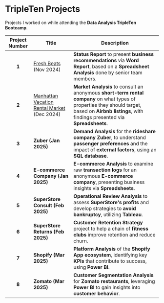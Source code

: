 # **TripleTen Projects**  
Projects I worked on while attending the **Data Analysis TripleTen Bootcamp**.  

| **Project Number** | **Title** | **Description** |  
| :-----------: | ---------------------- | ---------------------------------------------------------- |  
| **1** | [Fresh Beats](https://github.com/Sailajakota/Data_projects_TripleTen/blob/main/Fresh%20Beats/README.md) (Nov 2024) | **Status Report** to present **business recommendations** via **Word Report**, based on a **Spreadsheet Analysis** done by senior team members. |  
| **2** | [Manhattan Vacation Rental Market](https://github.com/Sailajakota/Data_projects_TripleTen/blob/main/Manhattan%20Vacation%20Rental%20Market/README.md)  (Dec 2024) | **Market Analysis** to consult an anonymous **short-term rental company** on what types of properties they should target, based on **Airbnb listings**, with findings presented via **Spreadsheets**. |  
| **3** | **Zuber (Jan 2025)** | **Demand Analysis** for the **rideshare company Zuber**, to understand **passenger preferences** and the impact of **external factors**, using an **SQL database**. |  
| **4** | **E-commerce Company (Jan 2025)** | **E-commerce Analysis** to examine raw **transaction logs** for an anonymous **E-commerce company**, presenting business insights via **Spreadsheets**. |  
| **5** | **SuperStore Consult (Feb 2025)** | **Operational Review Analysis** to assess **SuperStore's profits** and develop strategies to **avoid bankruptcy**, utilizing **Tableau**. |  
| **6** | **SuperStore Returns (Feb 2025)** | **Customer Retention Strategy** project to help a chain of **fitness clubs** improve retention and reduce churn. |  
| **7** | **Shopify (Mar 2025)** | **Platform Analysis** of the **Shopify App ecosystem**, identifying key **KPIs** that contribute to success, using **Power BI**. |  
| **8** | **Zomato (Mar 2025)** | **Customer Segmentation Analysis** for **Zomato restaurants**, leveraging **Power BI** to gain insights into **customer behavior**. |  


